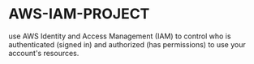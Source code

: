 # AWS-IAM-PROJECT
use AWS Identity and Access Management (IAM) to control who is authenticated (signed in) and authorized (has permissions) to use your account's resources.
